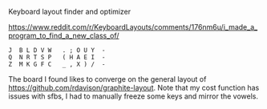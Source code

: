 Keyboard layout finder and optimizer

https://www.reddit.com/r/KeyboardLayouts/comments/176nm6u/i_made_a_program_to_find_a_new_class_of/

```
J  B L D V W   . ; O U Y  -
Q  N R T S P   ( H A E I  -
Z  M K G F C   _ , X ) /  -
```

The board I found likes to converge on the general layout of https://github.com/rdavison/graphite-layout. Note that my cost function has issues with sfbs, I had to manually freeze some keys and mirror the vowels.
